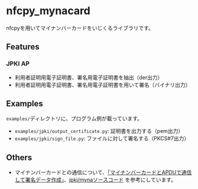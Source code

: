 # nfcpy_mynacard
nfcpyを用いてマイナンバーカードをいじくるライブラリです。

## Features
### JPKI AP
* 利用者証明用電子証明書、署名用電子証明書を抽出（der出力）
* 利用者証明用電子証明書、署名用電子証明書を用いて署名（バイナリ出力）

## Examples
`examples/`ディレクトリに、プログラム例が載っています。
* `examples/jpki/output_certificate.py`: 証明書を出力する（pem出力）
* `examples/jpki/sign_file.py`: ファイルに対して署名する（PKCS#7出力）

## Others
* マイナンバーカードとの通信について、[「マイナンバーカードとAPDUで通信して署名データ作成」](https://tex2e.github.io/blog/protocol/jpki-mynumbercard-with-apdu)、[jpki/mynaソースコード](https://github.com/jpki/myna) を参考にしています。
